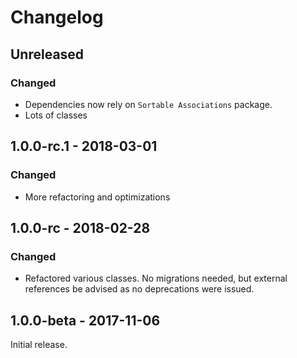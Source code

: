 Changelog
=========
## Unreleased
### Changed
- Dependencies now rely on `Sortable Associations` package.
- Lots of classes

## 1.0.0-rc.1 - 2018-03-01
### Changed
- More refactoring and optimizations

## 1.0.0-rc - 2018-02-28
### Changed
- Refactored various classes.  No migrations needed, but external references be advised as
no deprecations were issued.

## 1.0.0-beta - 2017-11-06
Initial release.
